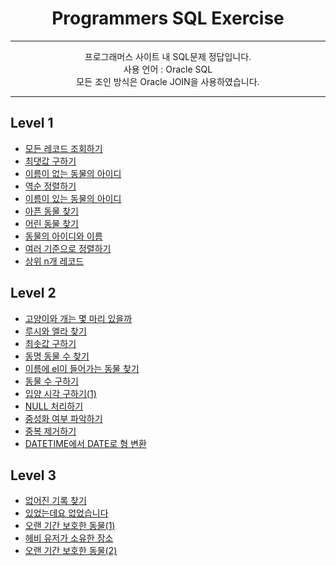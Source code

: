 <div align="center">
  <h1>Programmers SQL Exercise</h1><hr>
  프로그래머스 사이트 내 SQL문제 정답입니다.<br>   
  사용 언어 : Oracle SQL<br>
  모든 조인 방식은 Oracle JOIN을 사용하였습니다.<hr>
</div>

## Level 1 ##

- [모든 레코드 조회하기](/level1/1.sql)
- [최댓값 구하기](/level1/2.sql)
- [이름이 없는 동물의 아이디](/level1/3.sql)
- [역순 정렬하기](/level1/4.sql)
- [이름이 있는 동물의 아이디](/level1/5.sql)
- [아픈 동물 찾기](/level1/6.sql)
- [어린 동물 찾기](/level1/7.sql)
- [동물의 아이디와 이름](/level1/8.sql)
- [여러 기준으로 정렬하기](/level1/9.sql)
- [상위 n개 레코드](/level1/10.sql)

## Level 2 ##

- [고양이와 개는 몇 마리 있을까](/level2/1.sql)
- [루시와 엘라 찾기](/level2/2.sql)
- [최솟값 구하기](/level2/3.sql)
- [동명 동물 수 찾기](/level2/4.sql)
- [이름에 el이 들어가는 동물 찾기](/level2/5.sql)
- [동물 수 구하기](/level2/6.sql)
- [입양 시각 구하기(1)](/level2/7.sql)
- [NULL 처리하기](/level2/8.sql)
- [중성화 여부 파악하기](/level2/9.sql)
- [중복 제거하기](/level2/10.sql)
- [DATETIME에서 DATE로 형 변환](/level2/11.sql)

## Level 3 ##

- [없어진 기록 찾기](/level3/1.sql)
- [있었는데요 없었습니다](/level3/2.sql)
- [오랜 기간 보호한 동물(1)](/level3/3.sql)
- [헤비 유저가 소유한 장소](/level3/4.sql)
- [오랜 기간 보호한 동물(2)](/level3/5.sql)
